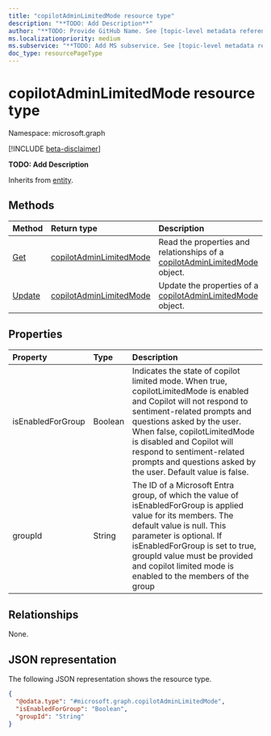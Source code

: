 ```yaml
---
title: "copilotAdminLimitedMode resource type"
description: "**TODO: Add Description**"
author: "**TODO: Provide GitHub Name. See [topic-level metadata reference](https://aka.ms/msgo?pagePath=Document-APIs/Guidelines/Metadata)**"
ms.localizationpriority: medium
ms.subservice: "**TODO: Add MS subservice. See [topic-level metadata reference](https://aka.ms/msgo?pagePath=Document-APIs/Guidelines/Metadata)**"
doc_type: resourcePageType
---
```


# copilotAdminLimitedMode resource type

Namespace: microsoft.graph

[!INCLUDE [beta-disclaimer](../../includes/beta-disclaimer.md)]

**TODO: Add Description**


Inherits from [entity](../resources/entity.md).


## Methods
|Method|Return type|Description|
|:---|:---|:---|
|[Get](../api/copilotadminlimitedmode-get.md)|[copilotAdminLimitedMode](../resources/copilotadminlimitedmode.md)|Read the properties and relationships of a [copilotAdminLimitedMode](../resources/copilotadminlimitedmode.md) object.|
|[Update](../api/copilotadminlimitedmode-update.md)|[copilotAdminLimitedMode](../resources/copilotadminlimitedmode.md)|Update the properties of a [copilotAdminLimitedMode](../resources/copilotadminlimitedmode.md) object.|

## Properties
|Property|Type|Description|
|:---|:---|:---|
|isEnabledForGroup|Boolean|Indicates the state of copilot limited mode. When true, copilotLimitedMode is enabled and Copilot will not respond to sentiment-related prompts and questions asked by the user. When false, copilotLimitedMode is disabled and Copilot will respond to sentiment-related prompts and questions asked by the user. Default value is false.|
|groupId|String|The ID of a Microsoft Entra group, of which the value of isEnabledForGroup is applied value for its members. The default value is null. This parameter is optional. If isEnabledForGroup is set to true, groupId value must be provided and copilot limited mode is enabled to the members of the group|

## Relationships
None.

## JSON representation
The following JSON representation shows the resource type.
<!-- {
  "blockType": "resource",
  "keyProperty": "id",
  "@odata.type": "microsoft.graph.copilotAdminLimitedMode",
  "baseType": "microsoft.graph.entity",
  "openType": false
}
-->
``` json
{
  "@odata.type": "#microsoft.graph.copilotAdminLimitedMode",
  "isEnabledForGroup": "Boolean",
  "groupId": "String"
}
```

